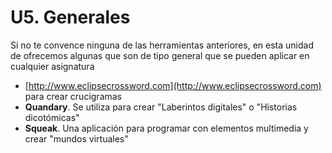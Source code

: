 
# U5. Generales

Si no te convence ninguna de las herramientas anteriores, en esta unidad de ofrecemos algunas que son de tipo general que se pueden aplicar en cualquier asignatura

- [http://www.eclipsecrossword.com](http://www.eclipsecrossword.com) para crear crucigramas
- **Quandary**. Se utiliza para crear "Laberintos digitales" o "Historias dicotómicas"
- **Squeak**. Una aplicación para programar con elementos multimedia y crear "mundos virtuales"

